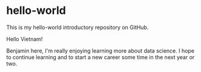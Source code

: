 # hello-world
This is my hello-world introductory repository on GitHub.

Hello Vietnam! 

Benjamin here, I'm really enjoying learning more about data science. 
I hope to continue learning and to start a new career some time in the next year or two. 


